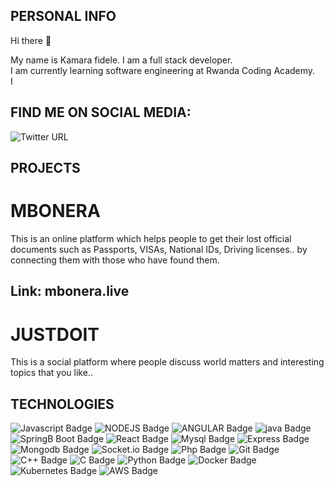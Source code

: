 ## PERSONAL INFO
Hi there 👋

My name is Kamara fidele.
I am a full stack developer.<br>
I am currently learning software engineering at Rwanda Coding Academy.<br>
I 

## FIND ME ON SOCIAL MEDIA:

![Twitter URL](https://img.shields.io/twitter/url?style=social&url=https%3A%2F%2Ftwitter.com%2FKamalaFidele)

## PROJECTS
# MBONERA 
   This is an online platform which helps people to get their lost official documents 
   such as Passports, VISAs, National IDs, Driving licenses.. by connecting them with those who have found them.
   ## Link: mbonera.live
# JUSTDOIT
   This is a social platform where people discuss world matters and interesting topics that you like..
   
## TECHNOLOGIES

![Javascript Badge](https://img.shields.io/badge/javascript-Javascript-green?style=for-the-badge)
![NODEJS Badge](https://img.shields.io/node/v/socket.io?style=for-the-badge)
![ANGULAR Badge](https://img.shields.io/badge/Angular-angular-yellowgreen?style=for-the-badge)
![java Badge](https://img.shields.io/badge/Java-V17-blue?style=for-the-badge)
![SpringB Boot Badge](https://img.shields.io/badge/SpringBoot-Spring-orange?style=for-the-badge)
![React Badge](https://img.shields.io/badge/React-v21-brightgreen?style=for-the-badge)
![Mysql Badge](https://img.shields.io/badge/MySql-Sql-blue?style=for-the-badge)
![Express Badge](https://img.shields.io/badge/Express-Node-blue?style=for-the-badge)
![Mongodb Badge](https://img.shields.io/badge/MongoDb-NoSql-green?style=for-the-badge)
![Socket.io Badge](https://img.shields.io/badge/Socket.io-Chat-orange?style=for-the-badge)
![Php Badge](https://img.shields.io/badge/PHP-V7*-red?style=for-the-badge)
![Git Badge](https://img.shields.io/badge/Git-GitHub-blue?style=for-the-badge)
![C++ Badge](https://img.shields.io/badge/C%2B%2B-CPP-lightgrey?style=for-the-badge)
![C Badge](https://img.shields.io/badge/C-C-yellowgreen?style=for-the-badge)
![Python Badge](https://img.shields.io/badge/Python-yellowgreen?style=for-the-badge)
![Docker Badge](https://img.shields.io/badge/Docker-blue?style=for-the-badge)
![Kubernetes Badge](https://img.shields.io/badge/Kubernetes-blue?style=for-the-badge)
![AWS Badge](https://img.shields.io/badge/AWS-orange?style=for-the-badge)

<!--
**kamalafidele/kamalafidele** is a ✨ _special_ ✨ repository because its `README.md` (this file) appears on your GitHub profile.

Here are some ideas to get you started:

- 🔭 I’m currently working on ...
- 🌱 I’m currently learning ...
- 👯 I’m looking to collaborate on ...
- 🤔 I’m looking for help with ...
- 💬 Ask me about ...
- 📫 How to reach me: ...
- 😄 Pronouns: ...
- ⚡ Fun fact: ...
-->
